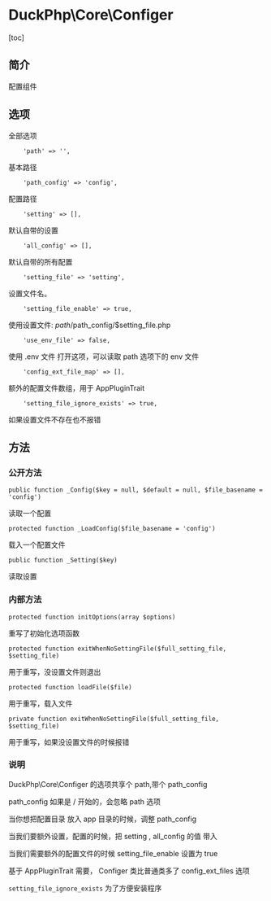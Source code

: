 # DuckPhp\Core\Configer
[toc]

## 简介

配置组件

## 选项
全部选项

        'path' => '',
基本路径

        'path_config' => 'config',
配置路径

        'setting' => [],
默认自带的设置

        'all_config' => [],
默认自带的所有配置

        'setting_file' => 'setting',
设置文件名。

        'setting_file_enable' => true,
使用设置文件: $path/$path_config/$setting_file.php

        'use_env_file' => false,
使用 .env 文件
打开这项，可以读取 path 选项下的 env 文件

        'config_ext_file_map' => [],
额外的配置文件数组，用于 AppPluginTrait

        'setting_file_ignore_exists' => true,
如果设置文件不存在也不报错

## 方法
### 公开方法

    public function _Config($key = null, $default = null, $file_basename = 'config')
读取一个配置

    protected function _LoadConfig($file_basename = 'config')
载入一个配置文件

    public function _Setting($key)
读取设置

### 内部方法

    protected function initOptions(array $options)
重写了初始化选项函数

    protected function exitWhenNoSettingFile($full_setting_file, $setting_file)
用于重写，没设置文件则退出

    protected function loadFile($file)
用于重写，载入文件

    private function exitWhenNoSettingFile($full_setting_file, $setting_file)
用于重写，如果没设置文件的时候报错

### 说明

DuckPhp\Core\Configer 的选项共享个 path,带个 path_config

path_config 如果是 / 开始的，会忽略 path 选项

当你想把配置目录 放入 app 目录的时候，调整 path_config

当我们要额外设置，配置的时候，把 setting , all_config 的值 带入

当我们需要额外的配置文件的时候  setting_file_enable 设置为 true

基于  AppPluginTrait  需要， Configer 类比普通类多了 config_ext_files 选项

`setting_file_ignore_exists` 为了方便安装程序




